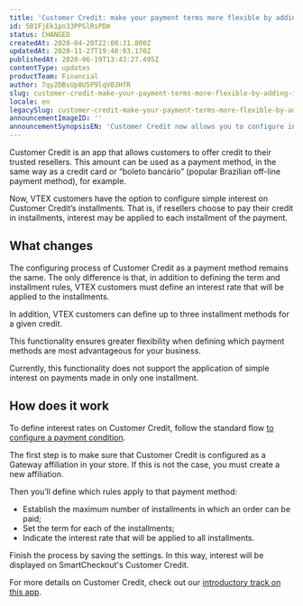 ```yaml
---
title: 'Customer Credit: make your payment terms more flexible by adding interest'
id: 5B1FjEk1pn33PPGlRsPDm
status: CHANGED
createdAt: 2020-04-20T22:08:31.800Z
updatedAt: 2020-11-27T19:40:03.170Z
publishedAt: 2020-06-19T13:43:27.495Z
contentType: updates
productTeam: Financial
author: 7qy2DBsUp8U5P9lqV0JHfR
slug: customer-credit-make-your-payment-terms-more-flexible-by-adding-interest
locale: en
legacySlug: customer-credit-make-your-payment-terms-more-flexible-by-adding-interest
announcementImageID: ''
announcementSynopsisEN: 'Customer Credit now allows you to configure interest in your payment rules for installment credit.'
---
```


Customer Credit is an app that allows customers to offer credit to their trusted resellers. This amount can be used as a payment method, in the same way as a credit card or “boleto bancário” (popular Brazilian off-line payment method), for example.

Now, VTEX customers have the option to configure simple interest on Customer Credit’s installments. That is, if resellers choose to pay their credit in installments, interest may be applied to each installment of the payment.

## What changes

The configuring process of Customer Credit as a payment method remains the same. The only difference is that, in addition to defining the term and installment rules, VTEX customers must define an interest rate that will be applied to the installments.

In addition, VTEX customers can define up to three installment methods for a given credit.

This functionality ensures greater flexibility when defining which payment methods are most advantageous for your business.

Currently, this functionality does not support the application of simple interest on payments made in only one installment.

## How does it work

To define interest rates on Customer Credit, follow the standard flow [to configure a payment condition](https://help.vtex.com/en/tutorial/condicoes-de-pagamento--tutorials_455 "to configure a payment condition").

The first step is to make sure that Customer Credit is configured as a Gateway affiliation in your store. If this is not the case, you must create a new affiliation.

Then you’ll define which rules apply to that payment method:

- Establish the maximum number of installments in which an order can be paid;
- Set the term for each of the installments;
- Indicate the interest rate that will be applied to all installments.

Finish the process by saving the settings. In this way, interest will be displayed on SmartCheckout's Customer Credit.

For more details on Customer Credit, check out our [introductory track on this app](https://help.vtex.com/en/tutorial/customer-credit-visao-geral--1uIqTjWxIIIEW0COMg4uE0 "introductory track on this app").
